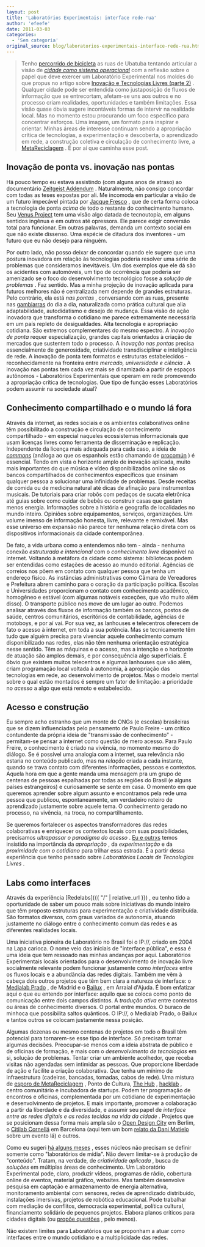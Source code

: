 ```yaml
---
layout: post
title: 'Laboratórios Experimentais: interface rede-rua'
author: 'efeefe'
date: 2011-03-03
categories:
  - 'Sem categoria'
original_source: blog/laboratorios-experimentais-interface-rede-rua.html
---
```


> Tenho [percorrido de bicicleta](http://ubalab.org/blog/em-duas-rodas) as ruas de Ubatuba tentando articular a visão de *[cidade como sistema operacional](http://ubalab.org/blog/metareciclando-cidades-digitais)* com a reflexão sobre o papel que deve exercer um Laboratório Experimental nos moldes do que propus no artigo sobre [Inovação e Tecnologias Livres (parte 2)](http://desvio.cc/blog/inovacao-e-tecnologias-livres-parte-2-hojes-e-depois) . Qualquer cidade pode ser entendida como justaposição de fluxos de informação que se entrecortam, afetam-se uns aos outros e no processo criam realidades, oportunidades e também limitações. Essa visão quase óbvia sugere incontáveis formas de intervir na realidade local. Mas no momento estou procurando um foco específico para concentrar esforços. Uma imagem, um formato para inspirar e orientar. Minhas áreas de interesse continuam sendo a apropriação crítica de tecnologias, a experimentação e descoberta, o aprendizado em rede, a construção coletiva e circulação de conhecimento livre, a [MetaReciclagem](http://rede.metareciclagem.org/) . É por aí que caminha esse post.

## Inovação de ponta vs. inovação nas pontas

Há pouco tempo eu estava assistindo (com alguns anos de atraso) ao documentário [Zeitgeist Addendum](http://www.zeitgeistaddendum.com/) . Naturalmente, não consigo concordar com todas as teses expostas por ali. Me incomoda em particular a visão de um futuro impecável pintada por [Jacque Fresco](http://pt.wikipedia.org/wiki/Jacque_Fresco) , que de certa forma coloca a tecnologia de ponta *acima* de todo o restante do conhecimento humano. Seu [Venus Project](http://www.thevenusproject.com/) tem uma visão algo datada de tecnoutopia, em alguns sentidos ingênua e em outros até opressora. Ele parece exigir conversão total para funcionar. Em outras palavras, demanda um contexto social em que não existe dissenso. Uma espécie de ditadura dos inventores - um futuro que eu não desejo para ninguém.

Por outro lado, não posso deixar de concordar quando ele sugere que uma postura inovadora em relação às tecnologias poderia resolver uma série de problemas que consideramos inevitáveis. Um dos exemplos que ele dá são os acidentes com automóveis, um tipo de ocorrência que poderia ser amenizado se o foco do desenvolvimento tecnológico fosse a *solução de problemas* . Faz sentido. Mas a minha projeção de inovação aplicada para futuros melhores não é centralizada nem depende de grandes estruturas. Pelo contrário, ela está *nas pontas* , conversando com as ruas, presente nas [gambiarras](http://desvio.cc/tag/gambiologia) do dia a dia, naturalizada como prática cultural que alia adaptabilidade, autodidatismo e desejo de mudança. Essa visão de ação inovadora que transforma o cotidiano me parece extremamente necessária em um país repleto de desigualdades. Alta tecnologia e apropriação cotidiana. São extremos complementares do mesmo espectro. A *inovação de ponta* requer especialização, grandes capitais orientados à criação de mercados que sustentem todo o processo. A *inovação nas pontas* precisa essencialmente de generosidade, criatividade transdisciplinar e inteligência de rede. A inovação de ponta tem formatos e estruturas estabelecidos - reconhecidamente na fronteira entre *mercado, universidade e ciência* . A inovação nas pontas tem cada vez mais se dinamizado a partir de espaços autônomos - Laboratórios Experimentais que operam em rede promovendo a apropriação crítica de tecnologias. Que tipo de função esses Laboratórios podem assumir na sociedade atual?

## Conhecimento compartilhado e o mundo lá fora

Através da internet, as redes sociais e os ambientes colaborativos online têm possibilitado a construção e circulação de conhecimento compartilhado - em especial naqueles ecossistemas informacionais que usam licenças livres como ferramenta de disseminação e replicação. Independente da licença mais adequada para cada caso, a ideia de *[commons](http://www.gpopai.usp.br/wiki/index.php/O_que_são_Commons%3F)* (análoga ao que os espanhois estão chamando de [procomún](http://medialab-prado.es/laboratorio_del_procomun) ) é essencial. Tendo em vista o horizonte amplo de inovação aplicada, muito mais importantes do que música e vídeo disponibilizados online são os bancos compartilhados de conhecimentos específicos que ensinam qualquer pessoa a solucionar uma infinidade de problemas. Desde receitas de comida ou de medicina natural até dicas de afinação para instrumentos musicais. De tutoriais para criar robôs com pedaços de sucata eletrônica até guias sobre como cuidar de bebês ou construir casas que gastam menos energia. Informações sobre a história e geografia de localidades no mundo inteiro. Opiniões sobre equipamentos, serviços, organizações. Um volume imenso de informação honesta, livre, relevante e remixável. Mas esse universo em expansão não parece ter nenhuma relação direta com os dispositivos informacionais da cidade contemporânea.

De fato, a vida urbana como a entendemos não tem - ainda - nenhuma conexão *estruturada e intencional* com o *conhecimento livre* disponível na internet. Voltando à metáfora da cidade como sistema: bibliotecas podem ser entendidas como estações de acesso ao mundo editorial. Agências de correios nos põem em contato com qualquer pessoa que tenha um endereço físico. As instâncias administrativas como Câmara de Vereadores e Prefeitura abrem caminho para o coração da participação política. Escolas e Universidades proporcionam o contato com conhecimento acadêmico, homogêneo e estável (com algumas notáveis exceções, que vão muito além disso). O transporte público nos move de um lugar ao outro. Podemos analisar através dos fluxos de informação também os bancos, postos de saúde, centros comunitários, escritórios de contabilidade, agências de motoboys, e por aí vai. Por sua vez, as lanhouses e telecentros oferecem de fato o acesso à internet, em toda a sua potência. Mas se tecnicamente têm tudo que alguém precisa para vivenciar aquele conhecimento comum disponibilizado nas redes, elas não têm nenhuma orientação estratégica nesse sentido. Têm as máquinas e o acesso, mas a intenção e o horizonte de atuação são amplos demais, e por consequência algo superficiais. É óbvio que existem muitos telecentros e algumas lanhouses que vão além, criam programação local voltada à autonomia, à apropriação das tecnologias em rede, ao desenvolvimento de projetos. Mas o modelo mental sobre o qual estão montados é sempre um fator de limitação: a prioridade no *acesso* a algo que está remoto e estabelecido.

## Acesso e construção

Eu sempre acho estranho que um monte de ONGs (e escolas) brasileiras que se dizem influenciadas pelo pensamento de Paulo Freire - um crítico contundente da própria ideia de \"transmissão de conhecimento\" - permitam-se pensar a internet como questão de mero acesso. Para Paulo Freire, o conhecimento é criado na vivência, no momento mesmo do diálogo. Se é possível uma analogia com a internet, sua relevância não estaria no conteúdo publicado, mas na *relação* criada a cada instante, quando se trava contato com diferentes informações, pessoas e contextos. Aquela hora em que a gente manda uma mensagem pra um grupo de centenas de pessoas espalhadas por todas as regiões do Brasil (e alguns países estrangeiros) e curiosamente se sente em casa. O momento em que queremos aprender sobre algum assunto e encontramos pela rede uma pessoa que publicou, espontaneamente, um verdadeiro roteiro de aprendizado justamente sobre aquele tema. O conhecimento gerado no processo, na vivência, na troca, no compartilhamento.

Se queremos fortalecer os aspectos transformadores das redes colaborativas e enriquecer os contextos locais com suas possibilidades, precisamos *ultrapassar o paradigma do acesso* . [Eu e outrxs](http://rede.metareciclagem.org/) temos insistido na importância da *apropriação* , da *experimentação* e da *proximidade com o cotidiano* para trilhar essa estrada. É a partir dessa experiência que tenho pensado sobre *Laboratórios Locais de Tecnologias Livres* .

## Labs como interfaces

Através da experiência [Redelabs]({{ "/" | relative_url }}) , eu tenho tido a oportunidade de saber um pouco mais sobre iniciativas do mundo inteiro que têm proposto estruturas para experimentação e criatividade distribuída. São formatos diversos, com graus variados de autonomia, atuando justamente no diálogo entre o conhecimento comum das redes e as diferentes realidades locais.

Uma iniciativa pioneira de Laboratório no Brasil foi o IP://, criado em 2004 na Lapa carioca. O nome veio das iniciais de \"interface pública\", e essa é uma ideia que tem ressoado nas minhas andanças por aqui. Laboratórios Experimentais locais orientados para o desenvolvimento de inovação livre socialmente relevante podem funcionar justamente como *interfaces* entre os fluxos locais e a abundância das redes digitais. Também me vêm à cabeça dois outros projetos que têm bem clara a natureza de interface: o [Medialab Prado](http://medialab-prado.es/) , de Madrid e o [Bailux](http://bailux.wordpress.com/) , em Arraial d\'Ajuda. É bom enfatizar aqui o que eu entendo por interface: aquilo que se coloca como ponto de comunicação entre dois campos distintos. A *tradução ativa* entre contextos ou áreas de conhecimento diversos. O portal entre mundos. O buraco de minhoca que possibilita saltos quânticos. O IP://, o Medialab Prado, o Bailux e tantos outros se colocam justamente nessa posição.

Algumas dezenas ou mesmo centenas de projetos em todo o Brasil têm potencial para tornarem-se esse tipo de interface. Só precisam tomar algumas decisões. Preocupar-se menos com a ideia abstrata de público e de oficinas de formação, e mais com o *desenvolvimento* *de tecnologias* em si, solução de problemas. Tentar criar um ambiente acolhedor, que receba visitas não agendadas sem intimidar as pessoas. Que proporcione liberdade de ação e facilite a criação colaborativa. Que tenha um mínimo de infraestrutura (cadeiras, bancadas, tomadas, cabos de rede). Uma mistura de [esporo de MetaReciclagem](http://rede.metareciclagem.org/listas/esporos) , Ponto de Cultura, [The Hub](http://saopaulo.the-hub.net/public/) , [hacklab](http://pt.wikipedia.org/wiki/Hacklab) , centro comunitário e incubadora de startups. Podem ter programação de encontros e oficinas, complementada por um cotidiano de experimentação e desenvolvimento de projetos. E mais importante, promover a colaboração a partir da liberdade e da diversidade, e assumir seu papel de *interface entre as redes digitais e as redes tecidas na vida da cidade* . Projetos que se posicionam dessa forma mais ampla são o [Open Design City](http://odc.betahaus.de/) em Berlim, o [Citilab Cornellá](http://www.citilab.eu/) em Barcelona (aqui tem um bom [relato da Dani Matielo](http://dacamat.com.br/drupal/node/30) sobre um evento lá) e outros.

Como eu sugeri [há alguns meses](http://culturadigital.br/redelabs/2010/06/redelabs-caminhos-brasileiros-para-a-cultura-digital-experimental/) , esses núcleos não precisam se definir somente como \"laboratórios de mídia\". Não devem limitar-se à produção de \"conteúdo\". Tratam, na verdade, de *criatividade aplicada* , busca de *soluções* em múltiplas áreas de conhecimento. Um Laboratório Experimental pode, claro, produzir vídeos, programas de rádio, cobertura online de eventos, material gráfico, websites. Mas também desenvolve pesquisa em captação e armazenamento de energia alternativa, monitoramento ambiental com sensores, redes de aprendizado distribuído, instalações imersivas, projetos de robótica educacional. Pode trabalhar com mediação de conflitos, democracia experimental, política cultural, financiamento solidário de pequenos projetos. Elabora planos críticos para cidades digitais (ou [propõe questões](http://ubalab.org/blog/metareciclando-cidades-digitais) , pelo menos).

Não existem limites para Laboratórios que se proponham a atuar como interfaces entre o mundo cotidiano e a multiplicidade das redes.
